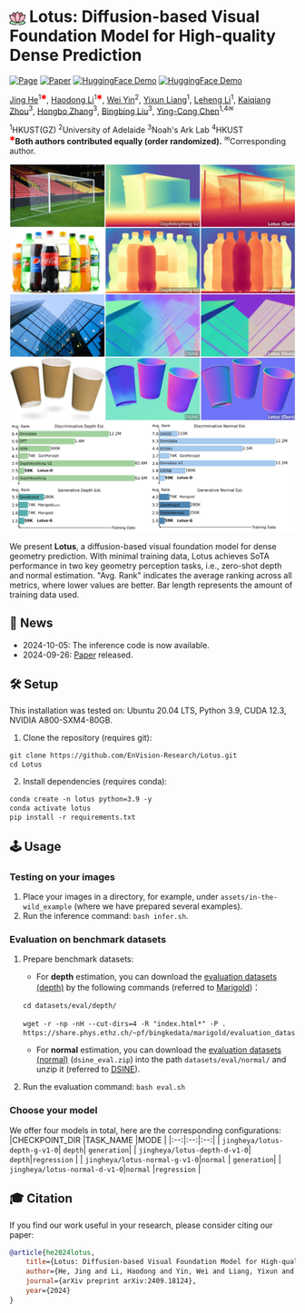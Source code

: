 # <img src="assets/badges/lotus_icon.png" alt="lotus" style="height:1em; vertical-align:bottom;"/> Lotus: Diffusion-based Visual Foundation Model for High-quality Dense Prediction

[![Page](https://img.shields.io/badge/Project-Website-pink?logo=googlechrome&logoColor=white)](https://lotus3d.github.io/)
[![Paper](https://img.shields.io/badge/arXiv-Paper-b31b1b?logo=arxiv&logoColor=white)](https://arxiv.org/abs/2409.18124)
[![HuggingFace Demo](https://img.shields.io/badge/🤗%20HuggingFace-Demo%20(Depth)-yellow)](https://huggingface.co/spaces/haodongli/Lotus_Depth)
[![HuggingFace Demo](https://img.shields.io/badge/🤗%20HuggingFace-Demo%20(Normal)-yellow)](https://huggingface.co/spaces/haodongli/Lotus_Normal)

[Jing He](https://scholar.google.com/citations?hl=en&user=RsLS11MAAAAJ)<sup>1<span style="color:red;">&#10033;</span></sup>,
[Haodong Li](https://haodong-li.com/)<sup>1<span style="color:red;">&#10033;</span></sup>,
[Wei Yin](https://yvanyin.net/)<sup>2</sup>,
[Yixun Liang](https://yixunliang.github.io/)<sup>1</sup>,
[Leheng Li](https://len-li.github.io/)<sup>1</sup>,
[Kaiqiang Zhou]()<sup>3</sup>,
[Hongbo Zhang]()<sup>3</sup>,
[Bingbing Liu](https://scholar.google.com/citations?user=-rCulKwAAAAJ&hl=en)<sup>3</sup>,
[Ying-Cong Chen](https://www.yingcong.me/)<sup>1,4&#9993;</sup>

<span class="author-block"><sup>1</sup>HKUST(GZ)</span>
<span class="author-block"><sup>2</sup>University of Adelaide</span>
<span class="author-block"><sup>3</sup>Noah's Ark Lab</span>
<span class="author-block"><sup>4</sup>HKUST</span><br>
<span class="author-block">
    <sup style="color:red;">&#10033;</sup>**Both authors contributed equally (order randomized).**
    <sup>&#9993;</sup>Corresponding author.
</span>

![teaser](assets/badges/teaser_1.jpg)
![teaser](assets/badges/teaser_2.jpg)

We present **Lotus**, a diffusion-based visual foundation model for dense geometry prediction. With minimal training data, Lotus achieves SoTA performance in two key geometry perception tasks, i.e., zero-shot depth and normal estimation. "Avg. Rank" indicates the average ranking across all metrics, where lower values are better. Bar length represents the amount of training data used.

## 📢 News
- 2024-10-05: The inference code is now available. <br>
- 2024-09-26: [Paper](https://arxiv.org/abs/2409.18124) released. <br>

## 🛠️ Setup
This installation was tested on: Ubuntu 20.04 LTS, Python 3.9, CUDA 12.3, NVIDIA A800-SXM4-80GB.  

1. Clone the repository (requires git):
```
git clone https://github.com/EnVision-Research/Lotus.git
cd Lotus
```

2. Install dependencies (requires conda):
```
conda create -n lotus python=3.9 -y
conda activate lotus
pip install -r requirements.txt 
```

## 🕹️ Usage
### Testing on your images
1. Place your images in a directory, for example, under `assets/in-the-wild_example` (where we have prepared several examples). 
2. Run the inference command: `bash infer.sh`. 

### Evaluation on benchmark datasets
1. Prepare benchmark datasets:
    - For **depth** estimation, you can download the [evaluation datasets (depth)](https://share.phys.ethz.ch/~pf/bingkedata/marigold/evaluation_dataset/) by the following commands (referred to [Marigold](https://github.com/prs-eth/Marigold?tab=readme-ov-file#-evaluation-on-test-datasets-))：
    ```
    cd datasets/eval/depth/
    
    wget -r -np -nH --cut-dirs=4 -R "index.html*" -P . https://share.phys.ethz.ch/~pf/bingkedata/marigold/evaluation_dataset/
    ```
    - For **normal** estimation, you can download the  [evaluation datasets (normal)](https://drive.google.com/drive/folders/1t3LMJIIrSnCGwOEf53Cyg0lkSXd3M4Hm?usp=drive_link) (`dsine_eval.zip`) into the path `datasets/eval/normal/` and unzip it (referred to [DSINE](https://github.com/baegwangbin/DSINE?tab=readme-ov-file#getting-started)). 

2. Run the evaluation command: `bash eval.sh`

### Choose your model
We offer four models in total, here are the corresponding configurations:
|CHECKPOINT_DIR |TASK_NAME |MODE |
|:--:|:--:|:--:|
| `jingheya/lotus-depth-g-v1-0`| `depth`| `generation`|
| `jingheya/lotus-depth-d-v1-0`| `depth`|`regression` |
| `jingheya/lotus-normal-g-v1-0`|`normal` | `generation`|
| `jingheya/lotus-normal-d-v1-0`|`normal` |`regression` |

## 🎓 Citation
If you find our work useful in your research, please consider citing our paper:
```bibtex
@article{he2024lotus,
    title={Lotus: Diffusion-based Visual Foundation Model for High-quality Dense Prediction},
    author={He, Jing and Li, Haodong and Yin, Wei and Liang, Yixun and Li, Leheng and Zhou, Kaiqiang and Liu, Hongbo and Liu, Bingbing and Chen, Ying-Cong},
    journal={arXiv preprint arXiv:2409.18124},
    year={2024}
}
```
